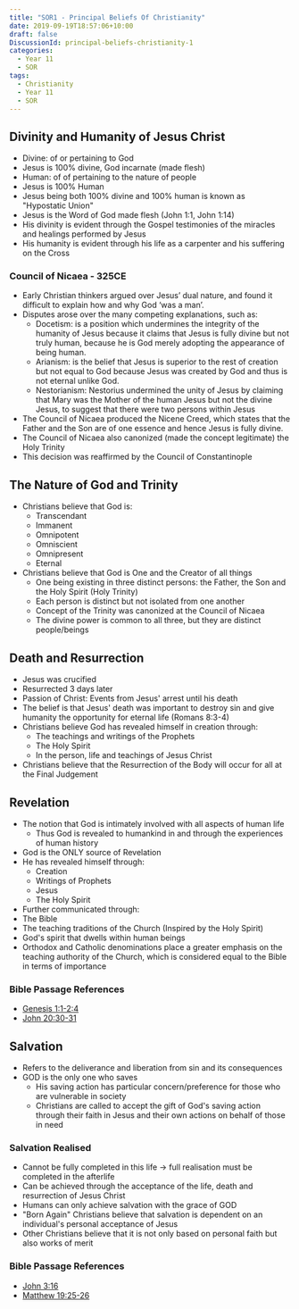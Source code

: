 ```yaml
---
title: "SOR1 - Principal Beliefs Of Christianity"
date: 2019-09-19T18:57:06+10:00
draft: false
DiscussionId: principal-beliefs-christianity-1
categories:
  - Year 11
  - SOR
tags:
  - Christianity
  - Year 11
  - SOR
---
```

## Divinity and Humanity of Jesus Christ
- Divine: of or pertaining to God
- Jesus is 100% divine, God incarnate (made flesh)
- Human: of of pertaining to the nature of people
- Jesus is 100% Human
- Jesus being both 100% divine and 100% human is known as "Hypostatic Union"
- Jesus is the Word of God made flesh (John 1:1, John 1:14)
- His divinity is evident through the Gospel testimonies of the miracles and healings performed by Jesus
- His humanity is evident through his life as a carpenter and his suffering on the Cross
### Council of Nicaea - 325CE
- Early Christian thinkers argued over Jesus’ dual nature, and found it difficult to explain how and why God ‘was a man’.
- Disputes arose over the many competing explanations, such as:
  - Docetism: is a position which undermines the integrity of the humanity of Jesus because it claims that Jesus is fully divine but not truly human, because he is God merely adopting the appearance of being human.
  - Arianism: is the belief that Jesus is superior to the rest of creation but not equal to God because Jesus was created by God and thus is not eternal unlike God.
  - Nestorianism: Nestorius undermined the unity of Jesus by claiming that Mary was the Mother of the human Jesus but not the divine Jesus, to suggest that there were two persons within Jesus
- The Council of Nicaea produced the Nicene Creed, which states that the Father and the Son are of one essence and hence Jesus is fully divine.
- The Council of Nicaea also canonized (made the concept legitimate) the Holy Trinity
- This decision was reaffirmed by the Council of Constantinople

## The Nature of God and Trinity
- Christians believe that God is:
  - Transcendant
  - Immanent
  - Omnipotent
  - Omniscient
  - Omnipresent
  - Eternal
- Christians believe that God is One and the Creator of all things
  - One being existing in three distinct persons: the Father, the Son and the Holy Spirit (Holy Trinity)
  - Each person is distinct but not isolated from one another
  - Concept of the Trinity was canonized at the Council of Nicaea
  - The divine power is common to all three, but they are distinct people/beings

## Death and Resurrection
- Jesus was crucified
- Resurrected 3 days later
- Passion of Christ: Events from Jesus' arrest until his death
- The belief is that Jesus' death was important to destroy sin and give humanity the opportunity for eternal life (Romans 8:3-4)
- Christians believe God has revealed himself in creation through:
  - The teachings and writings of the Prophets
  - The Holy Spirit
  - In the person, life and teachings of Jesus Christ
- Christians believe that the Resurrection of the Body will occur for all at the Final Judgement

## Revelation
- The notion that God is intimately involved with all aspects of human life
  - Thus God is revealed to humankind in and through the experiences of human history
- God is the ONLY source of Revelation
- He has revealed himself through:
  - Creation
  - Writings of Prophets
  - Jesus
  - The Holy Spirit
-  Further communicated through:
  -  The Bible
  -  The teaching traditions of the Church (Inspired by the Holy Spirit)
  -  God's spirit that dwells within human beings
- Orthodox and Catholic denominations place a greater emphasis on the teaching authority of the Church, which is considered equal to the Bible in terms of importance
### Bible Passage References
- [Genesis 1:1-2:4](https://www.biblegateway.com/passage/?search=Genesis+1%3A1-2%3A4&version=NRSV)
- [John 20:30-31](https://www.biblegateway.com/passage/?search=john+20%3A30-31&version=NRSV)

## Salvation
- Refers to the deliverance and liberation from sin and its consequences
- GOD is the only one who saves
  - His saving action has particular concern/preference for those who are vulnerable in society
  - Christians are called to accept the gift of God's saving action through their faith in Jesus and their own actions on behalf of those in need
### Salvation Realised
- Cannot be fully completed in this life → full realisation must be completed in the afterlife
- Can be achieved through the acceptance of the life, death and resurrection of Jesus Christ
- Humans can only achieve salvation with the grace of GOD
- "Born Again" Christians believe that salvation is dependent on an individual's personal acceptance of Jesus
- Other Christians believe that it is not only based on personal faith but also works of merit
### Bible Passage References
- [John 3:16](https://www.biblegateway.com/passage/?search=john+3%3A16&version=NIV)
- [Matthew 19:25-26](https://www.biblegateway.com/passage/?search=matthew+19%3A25-26&version=NIV)
